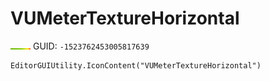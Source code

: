 # VUMeterTextureHorizontal
![](/img/VUMeterTextureHorizontal.png)
GUID: `-1523762453005817639`
```
EditorGUIUtility.IconContent("VUMeterTextureHorizontal")
```
